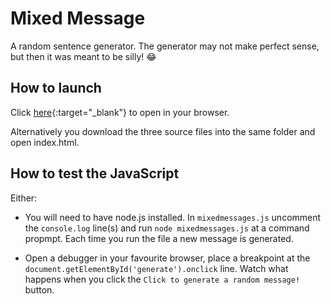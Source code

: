 # Mixed Message

A random sentence generator. The generator may not make perfect sense, but then it was meant to be silly! :joy:

## How to launch
Click [here](https://freddelaszlo.github.io/mixedmessages/){:target="_blank"} to open in your browser.

Alternatively you download the three source files into the same folder and open index.html.

## How to test the JavaScript
Either:
+ You will need to have node.js installed. In `mixedmessages.js` uncomment the `console.log` line(s) and run `node mixedmessages.js` at a command propmpt. Each time you run the file a new message is generated.
 
+ Open a debugger in your favourite browser, place a breakpoint at the `document.getElementById('generate').onclick` line. Watch what happens when you click the `Click to generate a random message!` button.
